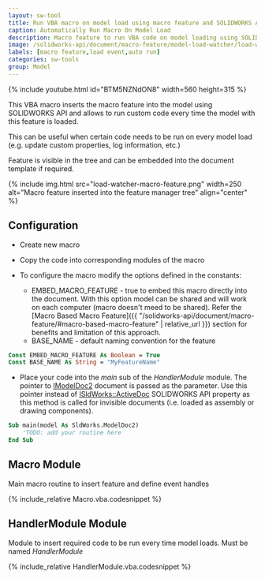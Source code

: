 ```yaml
---
layout: sw-tool
title: Run VBA macro on model load using macro feature and SOLIDWORKS API
caption: Automatically Run Macro On Model Load
description: Macro feature to run VBA code on model loading using SOLIDWORKS API
image: /solidworks-api/document/macro-feature/model-load-watcher/load-watcher-macro-feature.png
labels: [macro feature,load event,auto run]
categories: sw-tools
group: Model
---
```

{% include youtube.html id="BTM5NZNdON8" width=560 height=315 %}

This VBA macro inserts the macro feature into the model using SOLIDWORKS API and allows to run custom code every time the model with this feature is loaded.

This can be useful when certain code needs to be run on every model load (e.g. update custom properties, log information, etc.)

Feature is visible in the tree and can be embedded into the document template if required.

{% include img.html src="load-watcher-macro-feature.png" width=250 alt="Macro feature inserted into the feature manager tree" align="center" %}

## Configuration

* Create new macro
* Copy the code into corresponding modules of the macro
* To configure the macro modify the options defined in the constants:

    * EMBED_MACRO_FEATURE - true to embed this macro directly into the document. With this option model can be shared and will work on each computer (macro doesn't meed to be shared). Refer the [Macro Based Macro Feature]({{ "/solidworks-api/document/macro-feature/#macro-based-macro-feature" | relative_url }}) section for benefits and limitation of this approach.
    * BASE_NAME - default naming convention for the feature

~~~ vb
Const EMBED_MACRO_FEATURE As Boolean = True
Const BASE_NAME As String = "MyFeatureName"
~~~

* Place your code into the *main* sub of the *HandlerModule* module. The pointer to [IModelDoc2](http://help.solidworks.com/2012/english/api/sldworksapi/SolidWorks.Interop.sldworks~SolidWorks.Interop.sldworks.IModelDoc2.html) document is passed as the parameter. Use this pointer instead of [ISldWorks::ActiveDoc](http://help.solidworks.com/2012/english/api/sldworksapi/solidworks.interop.sldworks~solidworks.interop.sldworks.isldworks~activedoc.html) SOLIDWORKS API property as this method is called for invisible documents (i.e. loaded as assembly or drawing components).

~~~ vb
Sub main(model As SldWorks.ModelDoc2)
    'TODO: add your routine here
End Sub
~~~

## Macro Module

Main macro routine to insert feature and define event handles

{% include_relative Macro.vba.codesnippet %}

## HandlerModule Module

Module to insert required code to be run every time model loads. Must be named *HandlerModule*

{% include_relative HandlerModule.vba.codesnippet %}
